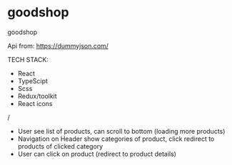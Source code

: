# goodshop
goodshop

Api from: https://dummyjson.com/

TECH STACK:
- React
- TypeScipt
- Scss
- Redux/toolkit
- React icons

/
- User see list of products, can scroll to bottom (loading more products)
- Navigation on Header show categories of product, click redirect to products of clicked category
- User can click on product (redirect to product details)
